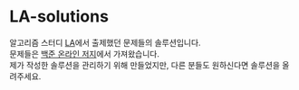 ﻿# LA-solutions
알고리즘 스터디 [LA](http://wiki.zeropage.org/wiki.php/LA)에서 출제했던 문제들의 솔루션입니다.  
문제들은 [백준 온라인 저지](http://www.acmicpc.net)에서 가져왔습니다.  
제가 작성한 솔루션을 관리하기 위해 만들었지만, 다른 분들도 원하신다면 솔루션을 올려주세요.

